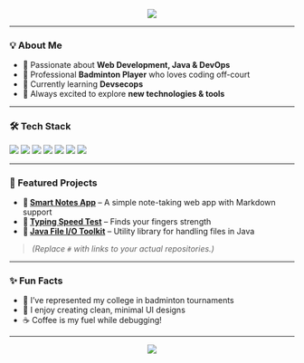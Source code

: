 <!-- Profile Banner -->
<p align="center">
  <img src="https://capsule-render.vercel.app/api?type=waving&color=gradient&height=180&section=header&text=👋%20Hi,%20I'm%20Anuj%20Negi&fontSize=35&fontAlignY=35&desc=A%20Passionate%20Developer%20%7C%20Tech%20Enthusiast&descAlignY=55&descAlign=50" />
</p>

---

### 💡 About Me
- 🚀 Passionate about **Web Development, Java & DevOps**  
- 🏸 Professional **Badminton Player** who loves coding off-court  
- 🌱 Currently learning **Devsecops**  
- 🎯 Always excited to explore **new technologies & tools**

---

### 🛠️ Tech Stack
<p>
  <img src="https://img.shields.io/badge/Java-ED8B00?style=for-the-badge&logo=java&logoColor=white" />
  <img src="https://img.shields.io/badge/HTML5-E34F26?style=for-the-badge&logo=html5&logoColor=white" />
  <img src="https://img.shields.io/badge/CSS3-1572B6?style=for-the-badge&logo=css3&logoColor=white" />
  <img src="https://img.shields.io/badge/JavaScript-F7DF1E?style=for-the-badge&logo=javascript&logoColor=black" />
  <img src="https://img.shields.io/badge/Git-F05032?style=for-the-badge&logo=git&logoColor=white" />
  <img src="https://img.shields.io/badge/GitHub-181717?style=for-the-badge&logo=github&logoColor=white" />
  <img src="https://img.shields.io/badge/Docker-2496ED?style=for-the-badge&logo=docker&logoColor=white" />
</p>

---

### 🚀 Featured Projects
- **📌 [Smart Notes App](#)** – A simple note-taking web app with Markdown support  
- **📌 [Typing Speed Test](#)** – Finds your fingers strength   
- **📌 [Java File I/O Toolkit](#)** – Utility library for handling files in Java  

> *(Replace `#` with links to your actual repositories.)*

---

### ✨ Fun Facts
- 🏸 I’ve represented my college in badminton tournaments  
- 🎨 I enjoy creating clean, minimal UI designs  
- ☕ Coffee is my fuel while debugging!

---

<p align="center">
  <img src="https://capsule-render.vercel.app/api?type=waving&color=gradient&height=120&section=footer&text=✨%20Appreciate%20your%20visit%20—%20stay%20connected!&fontColor=000000&fontSize=27" />
</p>
